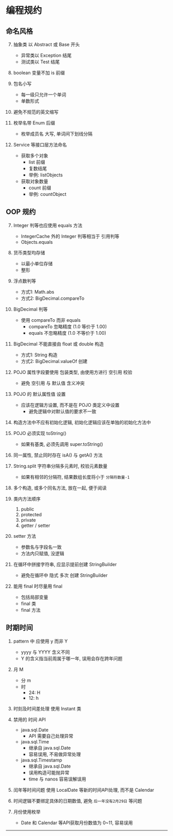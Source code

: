 # 编程规约

## 命名风格

7. 抽象类 以 Abstract 或 Base 开头
    - 异常类以 Exception 结尾
    - 测试类以 Test 结尾

9. boolean 变量不加 is 前缀

10. 包名小写
    - 每一级只允许一个单词
    - 单数形式

12. 避免不规范的英文缩写

18. 枚举名带 Enum 后缀
    - 枚举成员名 大写, 单词间下划线分隔

19. Service 等接口层方法命名
    - 获取多个对象
        - list 前缀
        - 复数结尾
        - 举例: listObjects
    - 获取对象数量
        - count 前缀
        - 举例: countObject

## OOP 规约

7. Integer 判等也应使用 equals 方法
    - IntegerCache 外的 Integer 判等相当于 引用判等
    - Objects.equals

8. 货币类型均存储
    - 以最小单位存储
    - 整形

9. 浮点数判等
    - 方式1: Math.abs
    - 方式2: BigDecimal.compareTo

10. BigDecimal 判等
    - 使用 compareTo 而非 equals
        - compareTo 忽略精度 (1.0 等价于 1.00)
        - equals 不忽略精度 (1.0 不等价于 1.00)

12. BigDecimal 不能直接由 float 或 double 构造
    - 方式1: String 构造
    - 方式2: BigDecimal.valueOf 创建

13. POJO 属性字段要使用 包装类型, 由使用方进行 空引用 校验
    - 避免 空引用 与 默认值 含义冲突

14. POJO 的 默认属性值 设置
    - 应该在逻辑方设置, 而不是在 POJO 类定义中设置
        - 避免逻辑中对默认值的要求不一致

16. 构造方法中不应有初始化逻辑, 初始化逻辑应该在单独的初始化方法中

17. POJO 必须实现 toString()
    - 如果有基类, 必须先调用 super.toString()

18. 同一属性, 禁止同时存在 isA() 与 getA() 方法

19. String.split 字符串分隔多元素时, 校验元素数量
    - 如果有相邻的分隔符, 结果数组长度将小于 `分隔符数量-1`

20. 多个构造, 或多个同名方法, 放在一起, 便于阅读

21. 类内方法顺序
    1. public
    2. protected
    3. private
    4. getter / setter

22. setter 方法
    - 参数名与字段名一致
    - 方法内只赋值, 没逻辑

23. 在循环中拼接字符串, 应显示提前创建 StringBuilder
    - 避免在循环中 隐式 多次 创建 StringBuilder

24. 能用 final 时尽量用 final
    - 包括局部变量
    - final 类
    - final 方法

## 时期时间

1. pattern 中 应使用 y 而非 Y
    - yyyy 与 YYYY 含义不同
    - Y 的含义指当前周属于哪一年, 误用会存在跨年问题

2. 月 M
    - 分 m
    - 时
        - 24: H
        - 12: h

3. 时刻及时间差处理 使用 Instant 类

4. 禁用的 时间 API
    - java.sql.Date
        - API 需要自己处理异常
    - java.sql.Time
        - 继承自 java.sql.Date
        - 容易误用, 不易做异常处理
    - java.sql.Timestamp
        - 继承自 java.sql.Date
        - 误用构造可能抛异常
        - time 与 nanos 容易误解误用

5. 闰年等时间问题 使用 LocalDate 等新的时间API处理, 而不是 Calendar

6. 时间逻辑不要绑定具体的日期数值, 避免 `后一年没有2月29日` 等问题

7. 月份使用枚举
    - Date 和 Calendar 等API获取月份数值为 0~11, 容易误用

---
